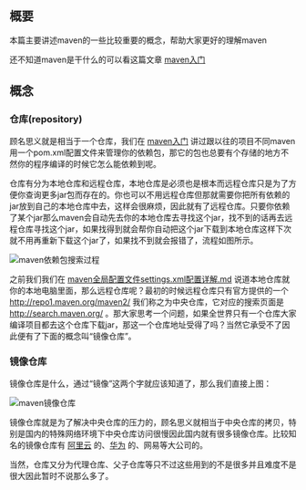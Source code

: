 

## 概要

本篇主要讲述maven的一些比较重要的概念，帮助大家更好的理解maven

还不知道maven是干什么的可以看这篇文章 [maven入门](.\maven入门) 

## 概念

### 仓库(repository)

顾名思义就是相当于一个仓库，我们在 [maven入门](.\maven入门) 讲过跟以往的项目不同maven用一个pom.xml配置文件来管理你的依赖包，那它的包也总要有个存储的地方不然你的程序编译的时候它怎么能依赖到呢。

仓库有分为本地仓库和远程仓库，本地仓库是必须也是根本而远程仓库只是为了方便你查询更多jar包而存在的。你也可以不用远程仓库但那就需要你把所有依赖的jar放到自己的本地仓库中去，这样会很麻烦，因此就有了远程仓库。只要你依赖了某个jar那么maven会自动先去你的本地仓库去寻找这个jar，找不到的话再去远程仓库寻找这个jar，如果找得到就会帮你自动把这个jar下载到本地仓库这样下次就不用再重新下载这个jar了，如果找不到就会报错了，流程如图所示。

![maven依赖包搜索过程](E:\WorkSpace\LearningLibrary\Skqing\docs\agile-development\img\maven依赖包搜索过程.png)

之前我们我们在 [maven全局配置文件settings.xml配置详解.md](maven全局配置文件settings.xml配置详解.md) 说道本地仓库就你的本地电脑里面，那么远程仓库呢？最初的时候远程仓库只有官方提供的一个 http://repo1.maven.org/maven2/ 我们称之为中央仓库，它对应的搜索页面是 http://search.maven.org/ 。那大家思考一个问题，如果全世界只有一个仓库大家编译项目都去这个仓库下载jar，那这一个仓库地址受得了吗？当然它承受不了因此便有了下面的概念叫“镜像仓库”。

### 镜像仓库

镜像仓库是什么，通过“镜像”这两个字就应该知道了，那么我们直接上图：

![maven镜像仓库](E:\WorkSpace\LearningLibrary\Skqing\docs\agile-development\img\maven镜像仓库.png)

镜像仓库就是为了解决中央仓库的压力的，顾名思义就相当于中央仓库的拷贝，特别是国内的特殊网络环境下中央仓库访问很慢因此国内就有很多镜像仓库。比较知名的镜像仓库有 [阿里云](https://maven.aliyun.com/mvn/guide) 的、[华为](https://mirrors.huaweicloud.com/) 的、网易等大公司的。

当然，仓库又分为代理仓库、父子仓库等只不过这些用到的不是很多并且难度不是很大因此暂时不说那么多了。